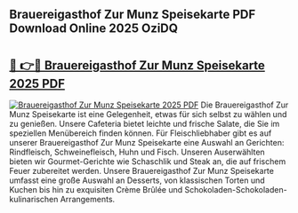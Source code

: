 ## Brauereigasthof Zur Munz Speisekarte PDF Download Online 2025 OziDQ

# <h2><a href="http://gc84z9i.nevu.top/?p=Brauereigasthof+Zur+Munz+Speisekarte">🔗 👉🔴 Brauereigasthof Zur Munz Speisekarte 2025 PDF</a></h2>

[![Brauereigasthof Zur Munz Speisekarte 2025 PDF](https://i.imgur.com/dBaPXMq.png)](http://gc84z9i.nevu.top/?p=Brauereigasthof+Zur+Munz+Speisekarte)
Die Brauereigasthof Zur Munz Speisekarte ist eine Gelegenheit, etwas für sich selbst zu wählen und zu genießen. Unsere Cafeteria bietet leichte und frische Salate, die Sie im speziellen Menübereich finden können. Für Fleischliebhaber gibt es auf unserer Brauereigasthof Zur Munz Speisekarte eine Auswahl an Gerichten: Rindfleisch, Schweinefleisch, Huhn und Fisch. Unseren Auserwählten bieten wir Gourmet-Gerichte wie Schaschlik und Steak an, die auf frischem Feuer zubereitet werden. Unsere Brauereigasthof Zur Munz Speisekarte umfasst eine große Auswahl an Desserts, von klassischen Torten und Kuchen bis hin zu exquisiten Crème Brûlée und Schokoladen-Schokoladen-kulinarischen Arrangements.
